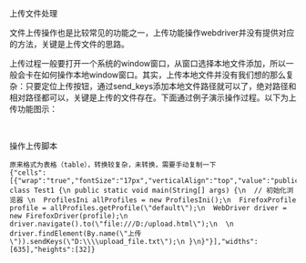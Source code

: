 上传文件处理

文件上传操作也是比较常见的功能之一，上传功能操作webdriver并没有提供对应的方法，关键是上传文件的思路。

上传过程一般要打开一个系统的window窗口，从窗口选择本地文件添加，所以一般会卡在如何操作本地window窗口。其实，上传本地文件并没有我们想的那么复杂：只要定位上传按钮，通过send_keys添加本地文件路径就可以了，绝对路径和相对路径都可以，关键是上传的文件存在。下面通过例子演示操作过程。以下为上传功能图示：

 

操作上传脚本

```
原来格式为表格（table），转换较复杂，未转换，需要手动复制一下
{"cells":[{"wrap":"true","fontSize":"17px","verticalAlign":"top","value":"public class Test1 {\n public static void main(String[] args) {\n  // 初始化浏览器 \n  ProfilesIni allProfiles = new ProfilesIni();\n  FirefoxProfile profile = allProfiles.getProfile(\"default\");\n  WebDriver driver = new FirefoxDriver(profile);\n  driver.navigate().to(\"file:///D:/upload.html\");\n  \n  driver.findElement(By.name(\"上传\")).sendKeys(\"D:\\\\upload_file.txt\");\n }\n}"}],"widths":[635],"heights":[32]}
```



